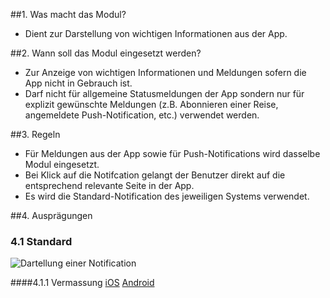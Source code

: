 ##1. Was macht das Modul?
*   Dient zur Darstellung von wichtigen Informationen aus der App.

##2. Wann soll das Modul eingesetzt werden?
*   Zur Anzeige von wichtigen Informationen und Meldungen sofern die App nicht in Gebrauch ist.
*   Darf nicht für allgemeine Statusmeldungen der App sondern nur für explizit gewünschte Meldungen (z.B. Abonnieren einer Reise, angemeldete Push-Notification, etc.) verwendet werden.

##3. Regeln
*   Für Meldungen aus der App sowie für Push-Notifications wird dasselbe Modul eingesetzt.
*   Bei Klick auf die Notifcation gelangt der Benutzer direkt auf die entsprechend relevante Seite in der App.
*   Es wird die Standard-Notification des jeweiligen Systems verwendet.

##4. Ausprägungen
### 4.1 Standard
![Dartellung einer Notification](https://raw.githubusercontent.com/sbb-design-systems/sbb-design-system/master/mobile/modules/notification/images/MM04.png 'class: image')

####4.1.1 Vermassung
[iOS](https://sbb.invisionapp.com/d/main#/console/14051805/322943546/inspect)
[Android](https://sbb.invisionapp.com/d/main#/console/14051805/322943547/inspect)